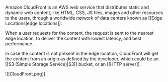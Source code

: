 
Amazon CloudFront is an AWS web service that distributes static and dynamic web content, like HTML, CSS, JS files, images and other resources to the users, through a worldwide network of data centers known as [[Edge Locations|edge locations]].

When a user requests for the content, the request is sent to the nearest edge location, to deliver the content with lowest latency, and best performance.

In case the content is not present in the edge location, CloudFront will get the content from an origin as defined by the developer, which could be an [[S3 (Simple Storage Service)|S3]] bucket, or an [[HTTP server]].

![[CloudFront.png]]

